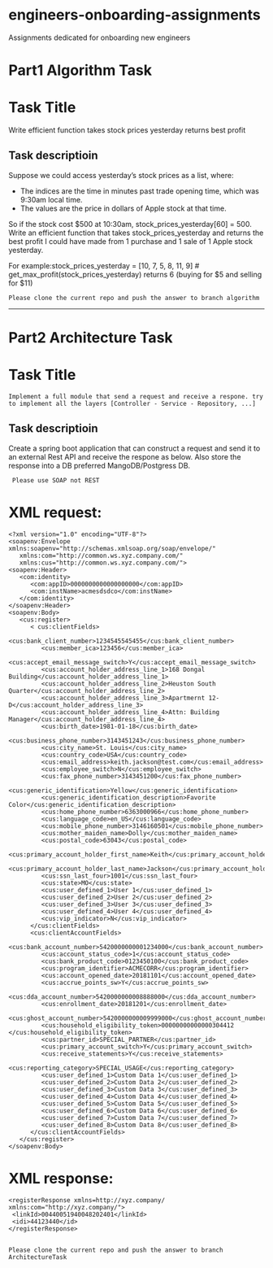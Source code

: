 # engineers-onboarding-assignments
Assignments dedicated for onboarding new engineers

# Part1 Algorithm Task

# Task Title
Write efficient function takes stock prices yesterday returns best profit

## Task descriptioin
Suppose we could access yesterday’s stock prices as a list, where:
 - The indices are the time in minutes past trade opening time, which was 9:30am local time.
 - The values are the price in dollars of Apple stock at that time.
 
 So if the stock cost $500 at 10:30am, stock_prices_yesterday[60] = 500. Write an efficient function that takes stock_prices_yesterday and returns the best    profit I could have made from 1 purchase and 1 sale of 1 Apple stock yesterday.

For example:stock_prices_yesterday = [10, 7, 5, 8, 11, 9]
    # get_max_profit(stock_prices_yesterday)
   returns 6 (buying for $5 and selling for $11)

    Please clone the current repo and push the answer to branch algorithm

------------------------------------------------------------------------------------------------------------------------------------------------------------------

# Part2 Architecture Task

# Task Title
    Implement a full module that send a request and receive a respone. try to implement all the layers [Controller - Service - Repository, ...]

## Task descriptioin
 Create a spring boot application that can construct a request and send it to an external Rest API and receive the respone as below. Also store the response into a DB preferred MangoDB/Postgress DB.

     Please use SOAP not REST

# XML request:
    <?xml version="1.0" encoding="UTF-8"?>
    <soapenv:Envelope xmlns:soapenv="http://schemas.xmlsoap.org/soap/envelope/" 
       xmlns:com="http://common.ws.xyz.company.com/"
       xmlns:cus="http://common.ws.xyz.company.com/">
    <soapenv:Header>
       <com:identity>
          <com:appID>0000000000000000000</com:appID>
          <com:instName>acmesdsdco</com:instName>
       </com:identity>
    </soapenv:Header>
    <soapenv:Body>
       <cus:register>
          < cus:clientFields>
             <cus:bank_client_number>1234545545455</cus:bank_client_number>
             <cus:member_ica>123456</cus:member_ica>
             <cus:accept_email_message_switch>Y</cus:accept_email_message_switch>
             <cus:account_holder_address_line_1>168 Dongal Building</cus:account_holder_address_line_1>
             <cus:account_holder_address_line_2>Heuston South Quarter</cus:account_holder_address_line_2>
             <cus:account_holder_address_line_3>Apartmernt 12-D</cus:account_holder_address_line_3>
             <cus:account_holder_address_line_4>Attn: Building Manager</cus:account_holder_address_line_4>
             <cus:birth_date>1981-01-18</cus:birth_date>
             <cus:business_phone_number>3143451243</cus:business_phone_number>
             <cus:city_name>St. Louis</cus:city_name>
             <cus:country_code>USA</cus:country_code>
             <cus:email_address>keith.jackson@test.com</cus:email_address>
             <cus:employee_switch>N</cus:employee_switch>
             <cus:fax_phone_number>3143451200</cus:fax_phone_number>
             <cus:generic_identification>Yellow</cus:generic_identification>
             <cus:generic_identification_description>Favorite Color</cus:generic_identification_description>
             <cus:home_phone_number>6363000966</cus:home_phone_number>
             <cus:language_code>en_US</cus:language_code>
             <cus:mobile_phone_number>3146160501</cus:mobile_phone_number>
             <cus:mother_maiden_name>Dolly</cus:mother_maiden_name>
             <cus:postal_code>63043</cus:postal_code>
             <cus:primary_account_holder_first_name>Keith</cus:primary_account_holder_first_name>
             <cus:primary_account_holder_last_name>Jackson</cus:primary_account_holder_last_name>
             <cus:ssn_last_four>1001</cus:ssn_last_four>
             <cus:state>MO</cus:state>
             <cus:user_defined_1>User 1</cus:user_defined_1>
             <cus:user_defined_2>User 2</cus:user_defined_2>
             <cus:user_defined_3>User 3</cus:user_defined_3>
             <cus:user_defined_4>User 4</cus:user_defined_4>
             <cus:vip_indicator>N</cus:vip_indicator>
          </cus:clientFields>        
          <cus:clientAccountFields>
             <cus:bank_account_number>5420000000001234000</cus:bank_account_number>
             <cus:account_status_code>1</cus:account_status_code>
             <cus:bank_product_code>0123450100</cus:bank_product_code>
             <cus:program_identifier>ACMECORR</cus:program_identifier>
             <cus:account_opened_date>20181101</cus:account_opened_date>
             <cus:accrue_points_sw>Y</cus:accrue_points_sw>
             <cus:dda_account_number>5420000000008888000</cus:dda_account_number>
             <cus:enrollment_date>20181201</cus:enrollment_date>
             <cus:ghost_account_number>5420000000009999000</cus:ghost_account_number>
             <cus:household_eligibility_token>00000000000000304412 </cus:household_eligibility_token>
             <cus:partner_id>SPECIAL_PARTNER</cus:partner_id>
             <cus:primary_account_switch>Y</cus:primary_account_switch>
             <cus:receive_statements>Y</cus:receive_statements>
             <cus:reporting_category>SPECIAL_USAGE</cus:reporting_category>
             <cus:user_defined_1>Custom Data 1</cus:user_defined_1>
             <cus:user_defined_2>Custom Data 2</cus:user_defined_2>
             <cus:user_defined_3>Custom Data 3</cus:user_defined_3>
             <cus:user_defined_4>Custom Data 4</cus:user_defined_4>
             <cus:user_defined_5>Custom Data 5</cus:user_defined_5>
             <cus:user_defined_6>Custom Data 6</cus:user_defined_6>
             <cus:user_defined_7>Custom Data 7</cus:user_defined_7>
             <cus:user_defined_8>Custom Data 8</cus:user_defined_8>
          </cus:clientAccountFields>        
       </cus:register>
    </soapenv:Body>
# XML response:

    <registerResponse xmlns=http://xyz.company/ xmlns:com="http://xyz.company/">
     <linkId>00440051940048202401</linkId>
     <idi>44123440</id>
    </registerResponse>


    Please clone the current repo and push the answer to branch ArchitectureTask
